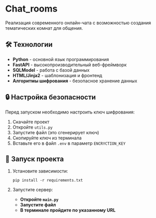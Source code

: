 # Chat_rooms

Реализация современного онлайн-чата с возможностью создания тематических комнат для общения.

## 🛠 Технологии

- **Python** - основной язык программирования
- **FastAPI** - высокопроизводительный веб-фреймворк
- **SQLModel** - работа с базой данных
- **HTML/Jinja2** - шаблонизация и фронтенд
- **Алгоритмы шифрования** - безопасное хранение данных


## 🔒 Настройка безопасности

Перед запуском необходимо настроить ключ шифрования:

1. Скачайте проект
2. Откройте `utils.py`
3. Запустите файл (это сгенерирует ключ)
4. Скопируйте ключ из терминала
5. Вставьте его в файл `.env` в параметр `ENCRYCTION_KEY`

## 🚀 Запуск проекта

1. Установите зависимости:
    ```
    pip install -r requirements.txt
    ```

2. Запустите сервер:
    - **Откройте `main.py`**
    - **Запустите файл**
    - **В терминале пройдите по указанному URL**
